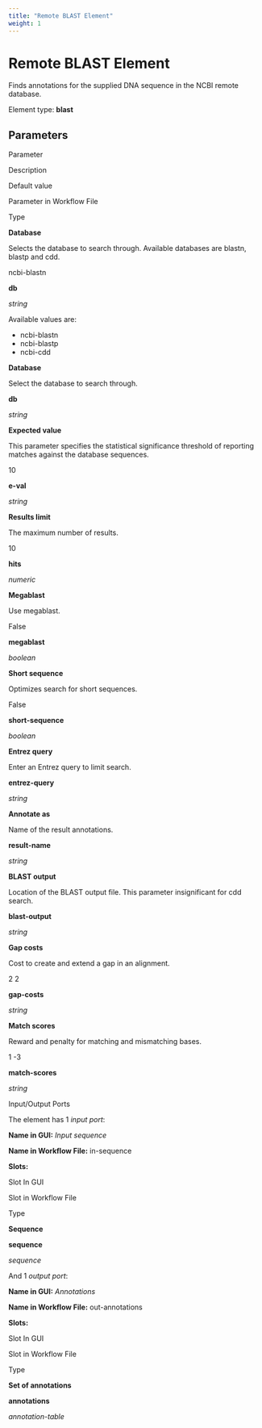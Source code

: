 ```yaml
---
title: "Remote BLAST Element"
weight: 1
---
```



# Remote BLAST Element

Finds annotations for the supplied DNA sequence in the NCBI remote database.

Element type: **blast**

Parameters
----------

Parameter

Description

Default value

Parameter in Workflow File

Type

**Database**

Selects the database to search through. Available databases are blastn, blastp and cdd.

ncbi-blastn

**db**

_string_

Available values are:

*   ncbi-blastn
*   ncbi-blastp
*   ncbi-cdd

**Database**

Select the database to search through.



**db**

_string_

**Expected value**

This parameter specifies the statistical significance threshold of reporting matches against the database sequences.

10

**e-val**

_string_

**Results limit**

The maximum number of results.

10

**hits**

_numeric_

**Megablast**

Use megablast.

False

**megablast**

_boolean_

**Short sequence**

Optimizes search for short sequences.

False

**short-sequence**

_boolean_

**Entrez query**

Enter an Entrez query to limit search.



**entrez-query**

_string_

**Annotate as**

Name of the result annotations.



**result-name**

_string_

**BLAST output**

Location of the BLAST output file. This parameter insignificant for cdd search.



**blast-output**

_string_

**Gap costs**

Cost to create and extend a gap in an alignment.

2 2

**gap-costs**

_string_

**Match scores**

Reward and penalty for matching and mismatching bases.

1 -3

**match-scores**

_string_



Input/Output Ports

The element has 1 _input port_:

**Name in GUI:** _Input sequence_

**Name in Workflow File:** in-sequence

**Slots:**

Slot In GUI

Slot in Workflow File

Type

**Sequence**

**sequence**

_sequence_

And 1 _output port_:

**Name in GUI:** _Annotations_

**Name in Workflow File:** out-annotations

**Slots:**

Slot In GUI

Slot in Workflow File

Type

**Set of annotations**

**annotations**

_annotation-table_

